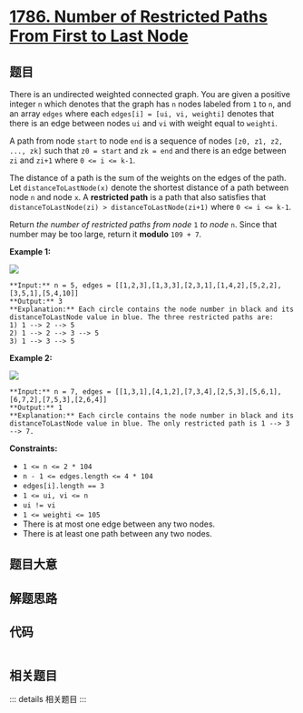 # [1786. Number of Restricted Paths From First to Last Node](https://leetcode.com/problems/number-of-restricted-paths-from-first-to-last-node)

## 题目

There is an undirected weighted connected graph. You are given a positive
integer `n` which denotes that the graph has `n` nodes labeled from `1` to
`n`, and an array `edges` where each `edges[i] = [ui, vi, weighti]` denotes
that there is an edge between nodes `ui` and `vi` with weight equal to
`weighti`.

A path from node `start` to node `end` is a sequence of nodes `[z0, z1, z2,
..., zk]` such that `z0 = start` and `zk = end` and there is an edge between
`zi` and `zi+1` where `0 <= i <= k-1`.

The distance of a path is the sum of the weights on the edges of the path. Let
`distanceToLastNode(x)` denote the shortest distance of a path between node
`n` and node `x`. A **restricted path** is a path that also satisfies that
`distanceToLastNode(zi) > distanceToLastNode(zi+1)` where `0 <= i <= k-1`.

Return _the number of restricted paths from node_ `1` _to node_ `n`. Since
that number may be too large, return it **modulo** `109 + 7`.



**Example 1:**

![](https://assets.leetcode.com/uploads/2021/02/17/restricted_paths_ex1.png)

    
    
    **Input:** n = 5, edges = [[1,2,3],[1,3,3],[2,3,1],[1,4,2],[5,2,2],[3,5,1],[5,4,10]]
    **Output:** 3
    **Explanation:** Each circle contains the node number in black and its distanceToLastNode value in blue. The three restricted paths are:
    1) 1 --> 2 --> 5
    2) 1 --> 2 --> 3 --> 5
    3) 1 --> 3 --> 5
    

**Example 2:**

![](https://assets.leetcode.com/uploads/2021/02/17/restricted_paths_ex22.png)

    
    
    **Input:** n = 7, edges = [[1,3,1],[4,1,2],[7,3,4],[2,5,3],[5,6,1],[6,7,2],[7,5,3],[2,6,4]]
    **Output:** 1
    **Explanation:** Each circle contains the node number in black and its distanceToLastNode value in blue. The only restricted path is 1 --> 3 --> 7.
    



**Constraints:**

  * `1 <= n <= 2 * 104`
  * `n - 1 <= edges.length <= 4 * 104`
  * `edges[i].length == 3`
  * `1 <= ui, vi <= n`
  * `ui != vi`
  * `1 <= weighti <= 105`
  * There is at most one edge between any two nodes.
  * There is at least one path between any two nodes.


## 题目大意

## 解题思路

## 代码

```javascript

```

## 相关题目

::: details 相关题目
:::
